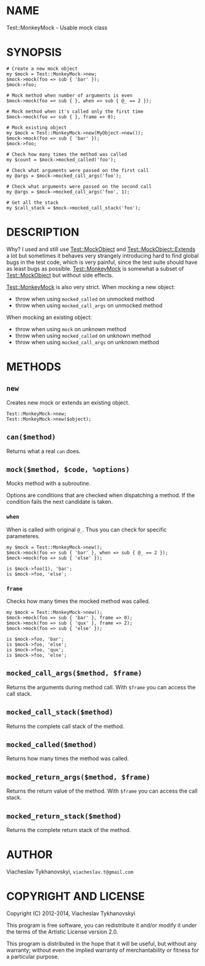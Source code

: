 # NAME

Test::MonkeyMock - Usable mock class

# SYNOPSIS

    # Create a new mock object
    my $mock = Test::MonkeyMock->new;
    $mock->mock(foo => sub { 'bar' });
    $mock->foo;

    # Mock method when number of arguments is even
    $mock->mock(foo => sub { }, when => sub { @_ == 2 });

    # Mock method when it's called only the first time
    $mock->mock(foo => sub { }, frame => 0);

    # Mock existing object
    my $mock = Test::MonkeyMock->new(MyObject->new());
    $mock->mock(foo => sub { 'bar' });
    $mock->foo;

    # Check how many times the method was called
    my $count = $mock->mocked_called('foo');

    # Check what arguments were passed on the first call
    my @args = $mock->mocked_call_args('foo');

    # Check what arguments were passed on the second call
    my @args = $mock->mocked_call_args('foo', 1);

    # Get all the stack
    my $call_stack = $mock->mocked_call_stack('foo');

# DESCRIPTION

Why? I used and still use [Test::MockObject](https://metacpan.org/pod/Test::MockObject) and [Test::MockObject::Extends](https://metacpan.org/pod/Test::MockObject::Extends)
a lot but sometimes it behaves very strangely introducing hard to find global
bugs in the test code, which is very painful, since the test suite should have
as least bugs as possible. [Test::MonkeyMock](https://metacpan.org/pod/Test::MonkeyMock) is somewhat a subset of
[Test::MockObject](https://metacpan.org/pod/Test::MockObject) but without side effects.

[Test::MonkeyMock](https://metacpan.org/pod/Test::MonkeyMock) is also very strict. When mocking a new object:

- throw when using `mocked_called` on unmocked method
- throw when using `mocked_call_args` on unmocked method

When mocking an existing object:

- throw when using `mock` on unknown method
- throw when using `mocked_called` on unknown method
- throw when using `mocked_call_args` on unknown method

# METHODS

## `new`

Creates new mock or extends an existing object.

    Test::MonkeyMock->new;
    Test::MonkeyMock->new($object);

## `can($method)`

Returns what a real `can` does.

## `mock($method, $code, %options)`

Mocks method with a subroutine.

Options are conditions that are checked when dispatching a method. If the
condition fails the next candidate is taken.

### `when`

When is called with original `@_`. Thus you can check for specific parameteres.

    my $mock = Test::MonkeyMock->new();
    $mock->mock(foo => sub { 'bar' }, when => sub { @_ == 2 });
    $mock->mock(foo => sub { 'else' });

    is $mock->foo(1), 'bar';
    is $mock->foo, 'else';

### `frame`

Checks how many times the mocked method was called.

    my $mock = Test::MonkeyMock->new();
    $mock->mock(foo => sub { 'bar' }, frame => 0);
    $mock->mock(foo => sub { 'qux' }, frame => 2);
    $mock->mock(foo => sub { 'else' });

    is $mock->foo, 'bar';
    is $mock->foo, 'else';
    is $mock->foo, 'qux';
    is $mock->foo, 'else';

## `mocked_call_args($method, $frame)`

Returns the arguments during method call. With `$frame` you can access the call
stack.

## `mocked_call_stack($method)`

Returns the complete call stack of the method.

## `mocked_called($method)`

Returns how many times the method was called.

## `mocked_return_args($method, $frame)`

Returns the return value of the method. With `$frame` you can access the call
stack.

## `mocked_return_stack($method)`

Returns the complete return stack of the method.

# AUTHOR

Viacheslav Tykhanovskyi, `viacheslav.t@gmail.com`

# COPYRIGHT AND LICENSE

Copyright (C) 2012-2014, Viacheslav Tykhanovskyi

This program is free software, you can redistribute it and/or modify it under
the terms of the Artistic License version 2.0.

This program is distributed in the hope that it will be useful, but without any
warranty; without even the implied warranty of merchantability or fitness for
a particular purpose.
